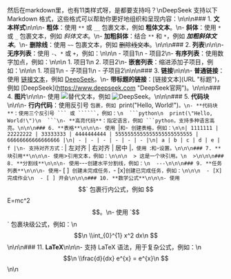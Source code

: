 然后在markdown里，也有11类样式呀，是都要支持吗？\nDeepSeek 支持以下 Markdown 格式，这些格式可以帮助你更好地组织和呈现内容：\n\n\n### 1. **文本样式**\n\n\n- **粗体**：使用 `**` 或 `__` 包裹文本，例如 **粗体文本**。\n- **斜体**：使用 `*` 或 `_` 包裹文本，例如 *斜体文本*。\n- **加粗斜体**：结合 `**` 和 `*`，例如 ***加粗斜体文本***。\n- **删除线**：使用 `~~` 包裹文本，例如 ~~删除线文本~~。\n\n\n### 2. **列表**\n\n\n- **无序列表**：使用 `-`、`*` 或 `+`，例如：\n\n\n  - 项目1\n  - 项目2\n- **有序列表**：使用数字加点，例如：\n\n\n  1. 项目1\n  2. 项目2\n- **嵌套列表**：缩进添加子项目，例如：\n\n\n  1. 项目1\n     - 子项目1\n     - 子项目2\n\n\n### 3. **链接**\n\n\n- **普通链接**：使用 [链接文本](URL)，例如 [DeepSeek](https://www.deepseek.com)。\n- **带标题的链接**：[链接文本](URL \"标题\")，例如 [DeepSeek](https://www.deepseek.com \"DeepSeek官网\")。\n\n\n### 4. **图片**\n\n\n- 使用 ![替代文本](http://localhost:9529/palogo.png)，例如 ![DeepSeek](http://localhost:9529/palogo.png)。\n\n\n### 5. **代码块**\n\n\n- **行内代码**：使用反引号 `包裹，例如 `print(\"Hello, World!\")`。\n- **代码块**：使用三个反引号 ``` 或 ``````，例如：\n  ```python\n  print(\"Hello, World!\")\n  ```\n- **高亮代码**：指定语言，例如 ```python，支持多种语言高亮。\n\n\n### 6. **表格**\n\n\n- 使用 `|` 和 `-` 创建表格，例如：\n\n| 1111111 | 22222222 | 33333333 | 4444444444 | 5555555555555555555555555 | 66666666666666666 |\n| - | - | - | - | - | - |\n| a | b | c | d | e | f |\n- 支持对齐方式：`| 左对齐 | 右对齐 | 居中 |`，使用 `:` 和 `-` 设置。\n\n\n### 7. **块引用**\n\n\n- 使用 `>` 引用文本，例如：\n\n\n  > 这是一个块引用。\n  >\n\n\n### 8. **分割线**\n\n\n- 使用 `---` 创建水平分割线，例如：\n  ---\n\n\n### 9. **任务列表**\n\n\n- 使用 `- [ ]` 创建未完成任务，`- [x]` 创建已完成任务，例如：\n\n\n  - [X] 完成作业\n  - [ ] 开会\n\n\n### 10. **数学公式**\n\n\n- 使用 `$$` 包裹行内公式，例如 $$E=mc^2$$。\n- 使用 `$$` 包裹块级公式，例如：\n  $$\n  \\int_{0}^{1} x^2 dx\n  $$\n\n\n### 11. **LaTeX**\n\n\n- 支持 LaTeX 语法，用于复杂公式，例如：\n  $$\n  \\frac{d}{dx} e^{x} = e^{x}\n  $$\n\n